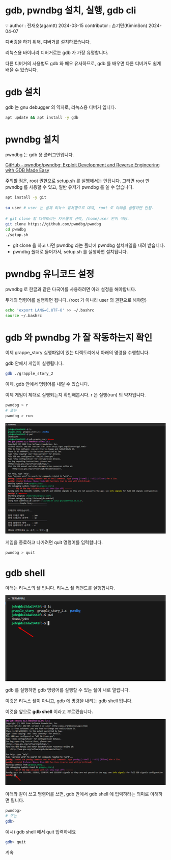 # gdb, pwndbg 설치, 실행, gdb cli

<aside>
💡 author : 전재호(agamtt) 2024-03-15
contributor : 손기민(KiminSon) 2024-04-07

</aside>

디버깅을 하기 위해, 디버거를 설치하겠습니다.

리눅스용 바이너리 디버거로는 gdb 가 가장 유명합니다.

다른 디버거의 사용법도 gdb 와 매우 유사하므로, gdb 를 배우면 다른 디버거도 쉽게 배울 수 있습니다.

# gdb 설치

gdb 는 gnu debugger 의 약자로, 리눅스용 디버거 입니다.

```bash
apt update && apt install -y gdb
```

# pwndbg 설치

pwndbg 는 gdb 용 플러그인입니다.

[GitHub - pwndbg/pwndbg: Exploit Development and Reverse Engineering with GDB Made Easy](https://github.com/pwndbg/pwndbg)

주의할 점은, root 권한으로 setup.sh 를 실행해서는 안됩니다. 그러면 root 만 pwndbg 를 사용할 수 있고, 일반 유저가 pwndbg 를 쓸 수 없습니다.

```bash
apt install -y git

su user # user 는 실제 리눅스 유저명으로 대체, root 로 아래를 실행하면 안됨.

# git clone 할 디렉토리는 자유롭게 선택, /home/user 안이 적당.
git clone https://github.com/pwndbg/pwndbg
cd pwndbg
./setup.sh
```

- git clone 을 하고 나면 pwndbg 라는 폴더에 pwndbg 설치파일을 내려 받습니다.
- pwndbg 폴더로 들어가서, setup.sh 를 실행하면 설치됩니다.

# pwndbg 유니코드 설정

pwndbg 로 한글과 같은 다국어를 사용하려면 아래 설정을 해야합니다.

두개의 명령어를 실행하면 됩니다. (root 가 아니라 user 의 권한으로 해야함)

```bash
echo 'export LANG=C.UTF-8' >> ~/.bashrc
source ~/.bashrc
```

# gdb 와 pwndbg 가 잘 작동하는지 확인

이제 grappe_story 실행파일이 있는 디렉토리에서 아래의 명령을 수행합니다.

gdb 안에서 게임이 실행됩니다.

```bash
gdb ./grapple_story_2
```

이제, gdb 안에서 명령어를 내릴 수 있습니다.

이제 게임이 제대로 실행되는지 확인해봅시다. r 은 실행(run) 의 약자입니다.

```bash
pwndbg > r 
# 또는
pwndbg > run
```

![Untitled](Untitled%20313.png)

게임을 종료하고 나가려면 quit 명령어를 입력합니다.

```bash
pwndbg > quit
```

# gdb shell

아래는 리눅스의 쉘 입니다. 리눅스 쉘 커맨드를 실행합니다.

![Untitled](Untitled%20314.png)

gdb 를 실행하면 gdb 명령어를 실행할 수 있는 쉘이 새로 열립니다.

이것은 리눅스 쉘이 아니고, gdb 에 명령을 내리는 gdb shell 입니다.

이것을 앞으로 **gdb shell** 이라고 부르겠습니다.

![Untitled](Untitled%20315.png)

아래와 같이 쓰고 명령어를 쓰면, gdb 안에서 gdb shell 에 입력하라는 의미로 이해하면 됩니다.

```bash
pwndbg>
# 또는
gdb>
```

예시) gdb shell 에서 quit 입력하세요

```bash
gdb> quit
```

계속